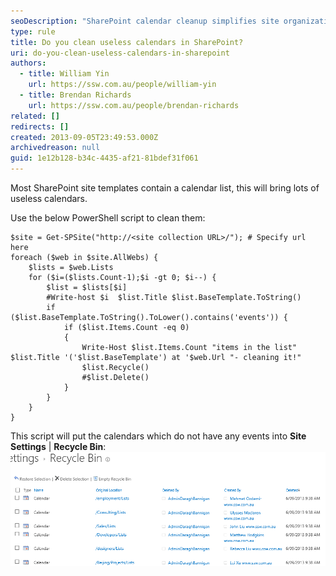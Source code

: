 ```yaml
---
seoDescription: "SharePoint calendar cleanup simplifies site organization by removing unused event lists and streamlining site maintenance."
type: rule
title: Do you clean useless calendars in SharePoint?
uri: do-you-clean-useless-calendars-in-sharepoint
authors:
  - title: William Yin
    url: https://ssw.com.au/people/william-yin
  - title: Brendan Richards
    url: https://ssw.com.au/people/brendan-richards
related: []
redirects: []
created: 2013-09-05T23:49:53.000Z
archivedreason: null
guid: 1e12b128-b34c-4435-af21-81bdef31f061
---
```

Most SharePoint site templates contain a calendar list, this will bring lots of useless calendars.

<!--endintro-->

Use the below PowerShell script to clean them:

```pwsh
$site = Get-SPSite("http://<site collection URL>/"); # Specify url here
foreach ($web in $site.AllWebs) {    
    $lists = $web.Lists
    for ($i=($lists.Count-1);$i -gt 0; $i--) {  
        $list = $lists[$i]
        #Write-host $i  $list.Title $list.BaseTemplate.ToString()
        if ($list.BaseTemplate.ToString().ToLower().contains('events')) {      
            if ($list.Items.Count -eq 0)
            {
                Write-Host $list.Items.Count "items in the list" $list.Title '('$list.BaseTemplate') at '$web.Url "- cleaning it!"
                $list.Recycle()
                #$list.Delete()
            }
        }
    }
}
```

This script will put the calendars which do not have any events into  **Site Settings** |  **Recycle Bin**:
![Figure: Empty Calendars in Recycle Bin folder](EmptyCalendarsInRecyckeBin.png)
